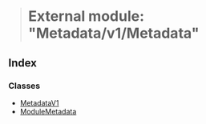 > # External module: "Metadata/v1/Metadata"

## Index

### Classes

* [MetadataV1](../classes/_metadata_v1_metadata_.metadatav1.md)
* [ModuleMetadata](../classes/_metadata_v1_metadata_.modulemetadata.md)